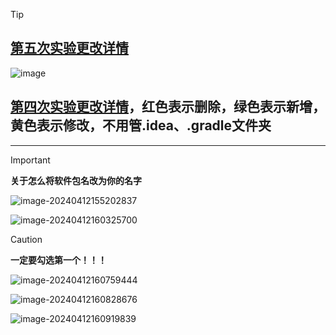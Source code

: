 > [!tip]
>
> ## [第五次实验更改详情](https://github.com/caolib/android_test/compare/a44ac8817fce8fa6c4b9f95e282379201d81c829...master)
> ![image](https://github.com/caolib/android_test/assets/102155030/0f2a8443-f3ac-49f1-b8ea-0cf423e8b55e)
> 
> ## [第四次实验更改详情](https://github.com/caolib/android_test/commit/ef791ca34e9b259c095f7860bbd19fcaeb0d6e14?diff=split&w=1#diff-8cff73265af19c059547b76aca8882cbaa3209291406f52df1dafbbc78e80c46)，红色表示删除，绿色表示新增，黄色表示修改，不用管.idea、.gradle文件夹
>


---

> [!important]
>
> **关于怎么将软件包名改为你的名字**

![image-20240412155202837](https://img2.imgtp.com/2024/04/12/GXe4zY6F.png)

![image-20240412160325700](https://img2.imgtp.com/2024/04/12/myOJVuiT.png)

> [!caution]
>
> **一定要勾选第一个！！！**

![image-20240412160759444](https://img2.imgtp.com/2024/04/12/5ZfPAs3e.png)

![image-20240412160828676](https://img2.imgtp.com/2024/04/12/yyLETyTi.png)

![image-20240412160919839](https://img2.imgtp.com/2024/04/12/LAxp2XFc.png)
